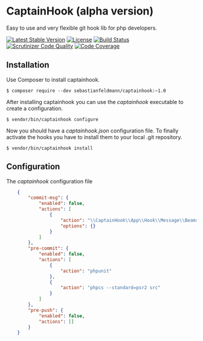 # CaptainHook (alpha version)

Easy to use and very flexible git hook lib for php developers.

[![Latest Stable Version](https://poser.pugx.org/sebastianfeldmann/captainhook/v/stable.svg?v=1)](https://packagist.org/packages/sebastianfeldmann/captainhook)
[![License](https://poser.pugx.org/sebastianfeldmann/captainhook/license.svg?v=1)](https://packagist.org/packages/sebastianfeldmann/captainhook)
[![Build Status](https://travis-ci.org/sebastianfeldmann/captainhook.svg?branch=master)](https://travis-ci.org/sebastianfeldmann/captainhook)
[![Scrutinizer Code Quality](https://scrutinizer-ci.com/g/sebastianfeldmann/captainhook/badges/quality-score.png?b=master&v=1)](https://scrutinizer-ci.com/g/sebastianfeldmann/captainhook/?branch=master)
[![Code Coverage](https://scrutinizer-ci.com/g/sebastianfeldmann/captainhook/badges/coverage.png?b=master&v=1)](https://scrutinizer-ci.com/g/sebastianfeldmann/captainhook/?branch=master)

## Installation

Use Composer to install captainhook.

    $ composer require --dev sebastianfeldmann/captainhook:~1.0
    
After installing captainhook you can use the *captainhook* executable to create a configuration.

    $ vendor/bin/captainhook configure
     
Now you should have a *captainhook.json* configuration file.
To finally activate the hooks you have to install them to your local .git repository. 

    $ vendor/bin/captainhook install

## Configuration

The *captainhook* configuration file
```json
    {
        "commit-msg": {
            "enabled": false,
            "actions": [
                {
                    "action": "\\CaptainHook\\App\\Hook\\Message\\Beams",
                    "options": {}
                }
            ]
        },
        "pre-commit": {
            "enabled": false,
            "actions": [
                {
                    "action": "phpunit"
                },
                {
                    "action": "phpcs --standard=psr2 src"
                }
            ]
        },
        "pre-push": {
            "enabled": false,
            "actions": []
        }
    }
```
